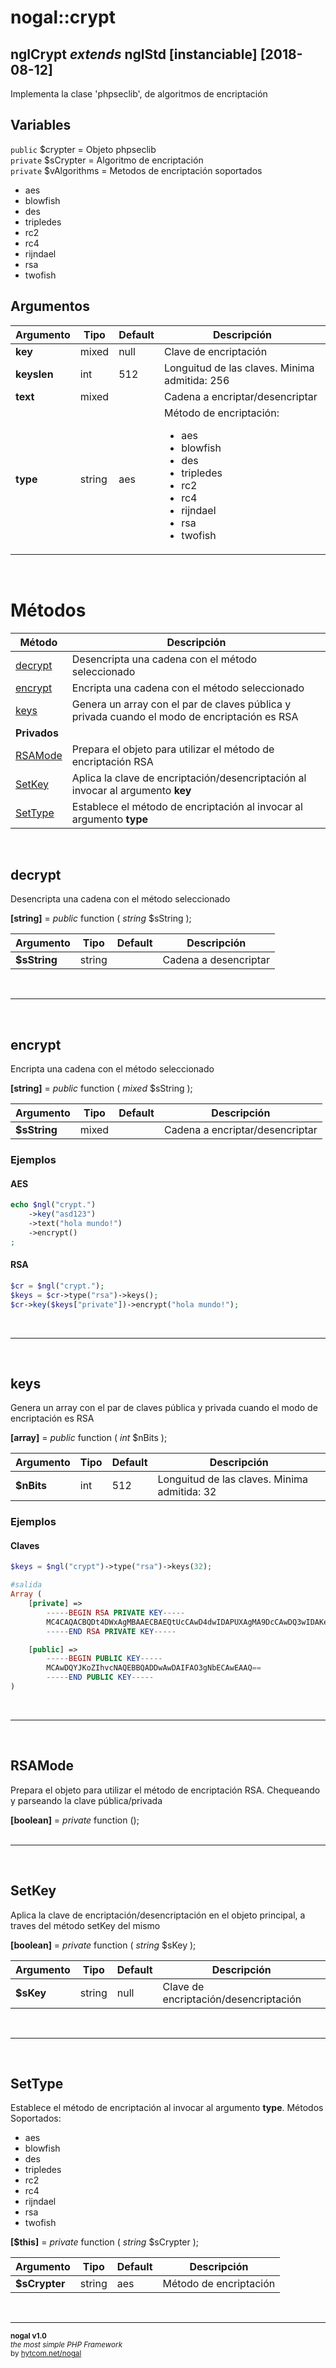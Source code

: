 # nogal::crypt
## nglCrypt *extends* nglStd [instanciable] [2018-08-12]
Implementa la clase 'phpseclib', de algoritmos de encriptación
  
## Variables
`public` $crypter = Objeto phpseclib  
`private` $sCrypter = Algoritmo de encriptación  
`private` $vAlgorithms = 
			Metodos de encriptación soportados
			<ul>
				<li>aes</li>
				<li>blowfish</li>
				<li>des</li>
				<li>tripledes</li>
				<li>rc2</li>
				<li>rc4</li>
				<li>rijndael</li>
				<li>rsa</li>
				<li>twofish</li>
			</ul>

## Argumentos
|Argumento|Tipo|Default|Descripción|
|---|---|---|---|
|**key**|mixed|null|Clave de encriptación|
|**keyslen**|int|512|Longuitud de las claves. Minima admitida: 256|
|**text**|mixed||Cadena a encriptar/desencriptar|
|**type**|string|aes|Método de encriptación:<ul><li>aes</li><li>blowfish</li><li>des</li><li>tripledes</li><li>rc2</li><li>rc4</li><li>rijndael</li><li>rsa</li><li>twofish</li></ul>|
  
&nbsp;

# Métodos
|Método|Descripción|
|---|---|
|[decrypt](#decrypt)|Desencripta una cadena con el método seleccionado|
|[encrypt](#encrypt)|Encripta una cadena con el método seleccionado|
|[keys](#keys)|Genera un array con el par de claves pública y privada cuando el modo de encriptación es RSA|
|**Privados**||
|[RSAMode](#rsamode)|Prepara el objeto para utilizar el método de encriptación RSA|
|[SetKey](#setkey)|Aplica la clave de encriptación/desencriptación al invocar al argumento **key**|
|[SetType](#settype)|Establece el método de encriptación al invocar al argumento **type**|

&nbsp;

## decrypt
Desencripta una cadena con el método seleccionado  

**[string]** =  *public* function ( *string* \$sString );  

|Argumento|Tipo|Default|Descripción|
|---|---|---|---|
|**\$sString**|string||Cadena a desencriptar|

&nbsp;
___
&nbsp;

## encrypt
Encripta una cadena con el método seleccionado  

**[string]** =  *public* function ( *mixed* \$sString );  

|Argumento|Tipo|Default|Descripción|
|---|---|---|---|
|**\$sString**|mixed||Cadena a encriptar/desencriptar|
### Ejemplos  
#### AES  
```php
echo $ngl("crypt.")
    ->key("asd123")
    ->text("hola mundo!")
    ->encrypt()
;
```
#### RSA  
```php
$cr = $ngl("crypt.");
$keys = $cr->type("rsa")->keys();
$cr->key($keys["private"])->encrypt("hola mundo!");
```

&nbsp;
___
&nbsp;

## keys
Genera un array con el par de claves pública y privada cuando el modo de encriptación es RSA  

**[array]** =  *public* function ( *int* \$nBits );  

|Argumento|Tipo|Default|Descripción|
|---|---|---|---|
|**\$nBits**|int|512|Longuitud de las claves. Minima admitida: 32|
### Ejemplos  
#### Claves  
```php
$keys = $ngl("crypt")->type("rsa")->keys(32);

#salida
Array (
    [private] =>
        -----BEGIN RSA PRIVATE KEY-----
        MC4CAQACBQDt4DWxAgMBAAECBAEQtUcCAwD4dwIDAPUXAgMA9DcCAwDQ3wIDAKeo
        -----END RSA PRIVATE KEY-----

    [public] =>
        -----BEGIN PUBLIC KEY-----
        MCAwDQYJKoZIhvcNAQEBBQADDwAwDAIFAO3gNbECAwEAAQ==
        -----END PUBLIC KEY-----
)
```

&nbsp;
___
&nbsp;

## RSAMode
Prepara el objeto para utilizar el método de encriptación RSA. Chequeando y parseando la clave pública/privada

**[boolean]** =  *private* function ();  
&nbsp;
___
&nbsp;

## SetKey
Aplica la clave de encriptación/desencriptación en el objeto principal, a traves del método setKey del mismo

**[boolean]** =  *private* function ( *string* \$sKey );  

|Argumento|Tipo|Default|Descripción|
|---|---|---|---|
|**\$sKey**|string|null|Clave de encriptación/desencriptación|

&nbsp;
___
&nbsp;

## SetType
Establece el método de encriptación al invocar al argumento **type**.
Métodos Soportados:
<ul>
	<li>aes</li>
	<li>blowfish</li>
	<li>des</li>
	<li>tripledes</li>
	<li>rc2</li>
	<li>rc4</li>
	<li>rijndael</li>
	<li>rsa</li>
	<li>twofish</li>
</ul>  

**[$this]** =  *private* function ( *string* \$sCrypter );  

|Argumento|Tipo|Default|Descripción|
|---|---|---|---|
|**\$sCrypter**|string|aes|Método de encriptación|

&nbsp;
___
<small><b>nogal v1.0</b><br /></small>
<sup><em>the most simple PHP Framework</em><br /></sup>
<sup>by <a href="http://hytcom.net/nogal">hytcom.net/nogal</a></sup>

